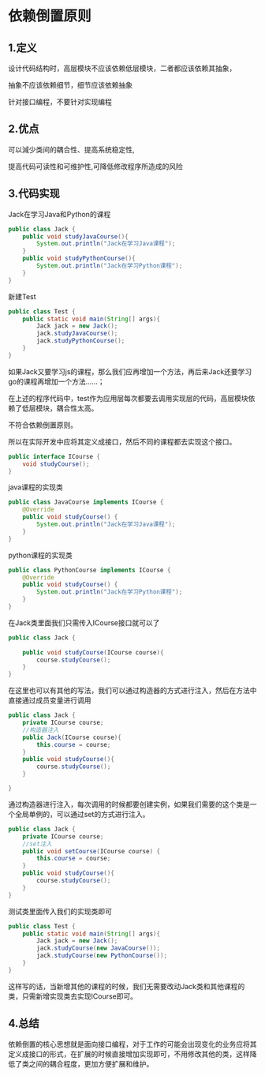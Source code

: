 # 依赖倒置原则

## 1.定义

设计代码结构时，高层模块不应该依赖低层模块，二者都应该依赖其抽象，

抽象不应该依赖细节，细节应该依赖抽象

针对接口编程，不要针对实现编程

## 2.优点

可以減少类间的耦合性、提高系统稳定性,

提高代码可读性和可维护性,可降低修改程序所造成的风险

## 3.代码实现

Jack在学习Java和Python的课程

```java
public class Jack {
    public void studyJavaCourse(){
        System.out.println("Jack在学习Java课程");
    }
    public void studyPythonCourse(){
        System.out.println("Jack在学习Python课程");
    }
}
```

新建Test

```java
public class Test {
    public static void main(String[] args){
        Jack jack = new Jack();
        jack.studyJavaCourse();
        jack.studyPythonCourse();
    }
}
```

如果Jack又要学习js的课程，那么我们应再增加一个方法，再后来Jack还要学习go的课程再增加一个方法......；

在上述的程序代码中，test作为应用层每次都要去调用实现层的代码，高层模块依赖了低层模块，耦合性太高。

不符合依赖倒置原则。

所以在实际开发中应将其定义成接口，然后不同的课程都去实现这个接口。

```java
public interface ICourse {
    void studyCourse();
}
```

java课程的实现类

```java
public class JavaCourse implements ICourse {
    @Override
    public void studyCourse() {
        System.out.println("Jack在学习Java课程");
    }
}
```

python课程的实现类

```java
public class PythonCourse implements ICourse {
    @Override
    public void studyCourse() {
        System.out.println("Jack在学习Python课程");
    }
}
```

在Jack类里面我们只需传入ICourse接口就可以了

```java
public class Jack {
    
    public void studyCourse(ICourse course){
        course.studyCourse();
    }
}
```

在这里也可以有其他的写法，我们可以通过构造器的方式进行注入，然后在方法中直接通过成员变量进行调用

```java
public class Jack {
    private ICourse course;
    //构造器注入
    public Jack(ICourse course){
        this.course = course;
    }
    public void studyCourse(){
        course.studyCourse();
    }

}
```

通过构造器进行注入，每次调用的时候都要创建实例，如果我们需要的这个类是一个全局单例的，可以通过set的方式进行注入。

```java
public class Jack {
    private ICourse course;
    //set注入
    public void setCourse(ICourse course) {
        this.course = course;
    }    
    public void studyCourse(){
        course.studyCourse();
    }
}
```

测试类里面传入我们的实现类即可

```java
public class Test {
    public static void main(String[] args){
        Jack jack = new Jack();
        jack.studyCourse(new JavaCourse());
        jack.studyCourse(new PythonCourse());
    }
}
```

这样写的话，当新增其他的课程的时候，我们无需要改动Jack类和其他课程的类，只需新增实现类去实现ICourse即可。

## 4.总结

依赖倒置的核心思想就是面向接口编程，对于工作的可能会出现变化的业务应将其定义成接口的形式，在扩展的时候直接增加实现即可，不用修改其他的类，这样降低了类之间的耦合程度，更加方便扩展和维护。

